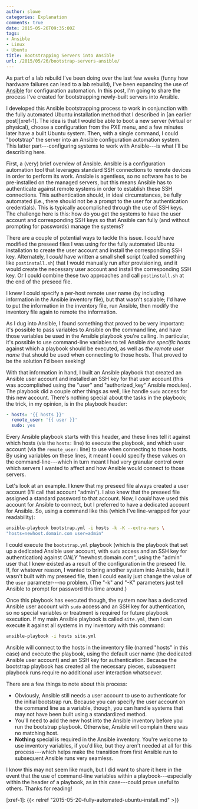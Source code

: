 ```yaml
---
author: slowe
categories: Explanation
comments: true
date: 2015-05-26T09:35:00Z
tags:
- Ansible
- Linux
- Ubuntu
title: Bootstrapping Servers into Ansible
url: /2015/05/26/bootstrap-servers-ansible/
---
```


As part of a lab rebuild I've been doing over the last few weeks (funny how hardware failures can lead to a lab rebuild), I've been expanding the use of [Ansible][link-1] for configuration automation. In this post, I'm going to share the process I've created for bootstrapping newly-built servers into Ansible.

I developed this Ansible bootstrapping process to work in conjunction with the fully automated Ubuntu installation method that I described in [an earlier post][xref-1]. The idea is that I would be able to boot a new server (virtual or physical), choose a configuration from the PXE menu, and a few minutes later have a built Ubuntu system. Then, with a single command, I could "bootstrap" the server into an Ansible configuration automation system. This latter part---configuring systems to work with Ansible---is what I'll be describing here.

First, a (very) brief overview of Ansible. Ansible is a configuration automation tool that leverages standard SSH connections to remote devices in order to perform its work. Ansible is agentless, so no software has to be pre-installed on the managed servers, but this means Ansible has to authenticate against remote systems in order to establish these SSH connections. This authentication should, in ideal circumstances, be fully automated (i.e., there should not be a prompt to the user for authentication credentials). This is typically accomplished through the use of SSH keys. The challenge here is this: how do you get the systems to have the user account and corresponding SSH keys so that Ansible can fully (and without prompting for passwords) manage the systems?

There are a couple of potential ways to tackle this issue. I _could_ have modified the preseed files I was using for the fully automated Ubuntu installation to create the user account and install the corresponding SSH key. Alternately, I _could_ have written a small shell script (called something like `postinstall.sh`) that I would manually run after provisioning, and it would create the necessary user account and install the corresponding SSH key. Or I could combine these two approaches and call `postinstall.sh` at the end of the preseed file.

I knew I could specify a per-host remote user name (by including information in the Ansible inventory file), but that wasn't scalable; I'd have to put the information in the inventory file, run Ansible, then modify the inventory file again to remote the information.

As I dug into Ansible, I found something that proved to be very important: it's possible to pass variables to Ansible on the command line, and have those variables be used in the Ansible playbook you're calling. In particular, it's possible to use command-line variables to tell Ansible _the specific hosts_ against which a playbook should be executed, as well as _the remote user name_ that should be used when connecting to those hosts. That proved to be the solution I'd been seeking!

With that information in hand, I built an Ansible playbook that created an Ansible user account and installed an SSH key for that user account (this was accomplished using the "user" and "authorized_key" Ansible modules). The playbook did a couple other things as well, like handle `sudo` access for this new account. There's nothing special about the tasks in the playbook; the trick, in my opinion, is in the playbook header:

```yaml
- hosts: '{{ hosts }}'
  remote_user: '{{ user }}'
  sudo: yes
```

Every Ansible playbook starts with this header, and these lines tell it against which hosts (via the `hosts:` line) to execute the playbook, and which user account (via the `remote_user:` line) to use when connecting to those hosts. By using variables on these lines, it meant I could specify these values on the command-line---which in turn meant I had very granular control over which servers I wanted to affect and how Ansible would connect to those servers.

Let's look at an example. I knew that my preseed file always created a user account (I'll call that account "admin"). I also knew that the preseed file assigned a standard password to that account. Now, I _could_ have used this account for Ansible to connect, but I preferred to have a dedicated account for Ansible. So, using a command like this (which I've line-wrapped for your readability):

```sh
ansible-playbook bootstrap.yml -i hosts -k -K --extra-vars \
"hosts=newhost.domain.com user=admin"
```

I could execute the `bootstrap.yml` playbook (which is the playbook that set up a dedicated Ansible user account, with `sudo` access and an SSH key for authentication) against _ONLY_ "newhost.domain.com", using the "admin" user that I knew existed as a result of the configuration in the preseed file. If, for whatever reason, I wanted to bring another system into Ansible, but it wasn't built with my preseed file, then I could easily just change the value of the `user` parameter---no problem. (The "-k" and "-K" parameters just tell Ansible to prompt for password this time around.)

Once this playbook has executed though, the system now has a dedicated Ansible user account with `sudo` access and an SSH key for authentication, so no special variables or treatment is required for future playbook execution. If my main Ansible playbook is called `site.yml`, then I can execute it against all systems in my inventory with this command:

```sh
ansible-playbook -i hosts site.yml
```

Ansible will connect to the hosts in the inventory file (named "hosts" in this case) and execute the playbook, using the default user name (the dedicated Ansible user account) and an SSH key for authentication. Because the bootstrap playbook has created all the necessary pieces, subsequent playbook runs require no additional user interaction whatsoever.

There are a few things to note about this process:

* Obviously, Ansible still needs a user account to use to authenticate for the initial bootstrap run. Because you can specify the user account on the command line as a variable, though, you can handle systems that may not have been built using a standardized method.
* You'll need to add the new host into the Ansible inventory before you run the bootstrap playbook. Otherwise, Ansible will complain there was no matching host.
* **Nothing** special is required in the Ansible inventory. You're welcome to use inventory variables, if you'd like, but they aren't needed at all for this process---which helps make the transition from first Ansible run to subsequent Ansible runs very seamless.

I know this may not seem like much, but I did want to share it here in the event that the use of command-line variables within a playbook---especially within the header of a playbook, as in this case---could prove useful to others. Thanks for reading!

[link-1]: http://www.ansible.com/home
[xref-1]: {{< relref "2015-05-20-fully-automated-ubuntu-install.md" >}}
